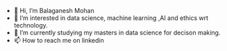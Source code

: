 - 👋 Hi, I’m Balaganesh Mohan
- 👀 I’m interested in data science, machine learning ,AI and ethics wrt technology.
- 🌱 I’m currently studying my masters in data science for decison making.
- 📫 How to reach me on linkedin
